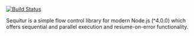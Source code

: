 [![Build Status](https://api.travis-ci.org/austo/sequitur.svg?branch=master)](https://travis-ci.org/austo/sequitur)

  Sequitur is a simple flow control library for modern Node.js (^4.0.0) which offers sequential and parallel execution and resume-on-error functionality.

